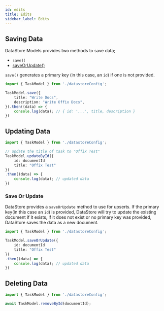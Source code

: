 ```yaml
---
id: edits
title: Edits
sidebar_label: Edits
---
```


## Saving Data

DataStore Models provides two methods to save data;

* `save()`
* [saveOrUpdate()](#save-or-update)

`save()` generates a primary key (in this case, an `id`) if one is not provided.

```typescript
import { TaskModel } from './datastoreConfig';

TaskModel.save({
    title: "Write Docs",
    description: "Write Offix Docs",
}).then((data) => {
    console.log(data); // { id: '...', title, description }
})
```

## Updating Data

```typescript
import { TaskModel } from './datastoreConfig';

// update the title of task to "Offix Test"
TaskModel.updateById({
    id: documentId
    title: "Offix Test"
})
.then((data) => {
    console.log(data); // updated data
})
```

### Save Or Update

DataStore provides a `saveOrUpdate` method to use for upserts.
If the primary key(in this case an `id`) is provided, DataStore will
try to update the existing document if it exists, if it does not exist
or no primary key was provided, DataStore saves the data as a new document.

```typescript
import { TaskModel } from './datastoreConfig';

TaskModel.saveOrUpdate({
    id: documentId
    title: "Offix Test"
})
.then((data) => {
    console.log(data); // updated data
})
```

## Deleting Data

```typescript
import { TaskModel } from './datastoreConfig';

await TaskModel.removeById(documentId);
```
